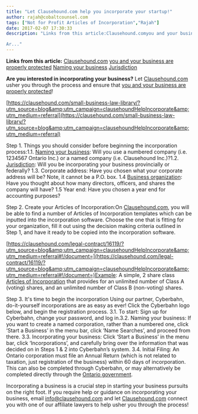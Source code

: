 ```yaml
---
title: "Let Clausehound.com help you incorporate your startup!"
author: rajah@cobaltcounsel.com
tags: ["Not for Profit Articles of Incorporation","Rajah"]
date: 2017-02-07 17:30:33
description: "Links from this article:Clausehound.comyou and your business are properly protectedNaming your businessJurisdiction

Ar..."
---
```


**Links from this article:**
[Clausehound.com](https://clausehound.com/small-business-law-library/?utm_source=blog&amp;utm_campaign=clausehoundHelpIncorporate&amp;utm_medium=referral)
[you and your business are properly protected](http://blog.clausehound.com/canadian-articles-of-incorporation-part-1-of-8-introduction-to-incorporation-2/)
[Naming your business](http://blog.clausehound.com/canadian-articles-of-incorporation-part-3-of-8-selecting-and-protecting-your-corporations-name-2/)
[Jurisdiction](http://blog.clausehound.com/canadian-articles-of-incorporation-part-1-of-8-introduction-to-incorporation-2/)

**Are you interested in incorporating your business?** Let [Clausehound.com](https://clausehound.com/small-business-law-library/?utm_source=blog&amp;utm_campaign=clausehoundHelpIncorporate&amp;utm_medium=referral) usher you through the process and ensure that [you and your business are properly protected](http://blog.clausehound.com/canadian-articles-of-incorporation-part-1-of-8-introduction-to-incorporation-2/)!

 

[https://clausehound.com/small-business-law-library/?utm_source=blog&amp;utm_campaign=clausehoundHelpIncorporate&amp;utm_medium=referral](https://clausehound.com/small-business-law-library/?utm_source=blog&amp;utm_campaign=clausehoundHelpIncorporate&amp;utm_medium=referral)

 

Step 1. Things you should consider before beginning the incorporation process:1.1. [Naming your business](http://blog.clausehound.com/canadian-articles-of-incorporation-part-3-of-8-selecting-and-protecting-your-corporations-name-2/): Will you use a numbered company (i.e. 1234567 Ontario Inc.) or a named company (i.e. Clausehound Inc.)?1.2. [Jurisdiction](http://blog.clausehound.com/canadian-articles-of-incorporation-part-1-of-8-introduction-to-incorporation-2/): Will you be incorporating your business provincially or federally? 1.3. Corporate address: Have you chosen what your corporate address will be? Note, it cannot be a P.O. box. 1.4 [Business organization](http://blog.clausehound.com/canadian-articles-of-incorporation-part-4-of-8-what-to-consider-when-selecting-directors-for-my-business/): Have you thought about how many directors, officers, and shares the company will have? 1.5 Year end: Have you chosen a year end for accounting purposes?

 

Step 2. Create your Articles of Incorporation:On [Clausehound.com](https://clausehound.com/small-business-law-library/?utm_source=blog&amp;utm_campaign=clausehoundHelpIncorporate&amp;utm_medium=referral), you will be able to find a number of Articles of Incorporation templates which can be inputted into the incorporation software. Choose the one that is fitting for your organization, fill it out using the decision making criteria outlined in Step 1, and have it ready to be copied into the incorporation software.

 

[https://clausehound.com/legal-contract/16119/?utm_source=blog&amp;utm_campaign=clausehoundHelpIncorporate&amp;utm_medium=referral#!/document=](https://clausehound.com/legal-contract/16119/?utm_source=blog&amp;utm_campaign=clausehoundHelpIncorporate&amp;utm_medium=referral#!/document=)Example: A simple, 2 share class [Articles of Incorporation](https://clausehound.com/legal-contract/16119/?utm_source=blog&amp;utm_campaign=clausehoundHelpIncorporate&amp;utm_medium=referral#!/document=) that provides for an unlimited number of Class A (voting) shares, and an unlimited number of Class B (non-voting) shares.

 

Step 3. It's time to begin the incorporation Using our partner, Cyberbahn, do-it-yourself incorporations are as easy as ever! Click the Cyberbahn logo below, and begin the registration process.
3.1. To start: Sign up for Cyberbahn, change your password, and log in.3.2. Naming your business: If you want to create a named corporation, rather than a numbered one, click ‘Start a Business’ in the menu bar, click ‘Name Searches’, and proceed from there. 3.3. Incorporating your business: Click ‘Start a Business’ in the menu bar, click ‘Incorporations’, and carefully bring over the information that was decided on in Steps 1 & 2 into Cyberbahn’s system. 3.4. Initial Filing: An Ontario corporation must file an Annual Return (which is not related to taxation, just registration of the business) within 60 days of incorporation. This can also be completed through Cyberbahn, or may alternatively be completed directly through the [Ontario government](http://www.forms.ssb.gov.on.ca/mbs/ssb/forms/ssbforms.nsf/FormDetail?openform&amp;ENV=WWE&amp;NO=007-07201). 

 

Incorporating a business is a crucial step in starting your business pursuits on the right foot. If you require help or guidance on incorporating your business, email [info@clausehound.com](mailto:info@clausehound.com) and let [Clausehound.com](https://clausehound.com/small-business-law-library/?utm_source=blog&amp;utm_campaign=clausehoundHelpIncorporate&amp;utm_medium=referral) connect you with one of our affiliate lawyers to help usher you through the process! 
